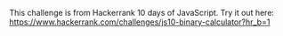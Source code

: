 This challenge is from Hackerrank 10 days of JavaScript.
Try it out here: https://www.hackerrank.com/challenges/js10-binary-calculator?hr_b=1
